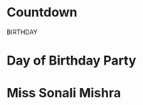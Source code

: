 # Countdown
BIRTHDAY
<!DOCTYPE html>
<html lang="en">
<head>
    <meta charset="UTF-8">
    <meta http-equiv="X-UA-Compatible" content="IE=edge">
    <meta name="viewport" content="width=device-width, initial-scale=1.0">
    <title>CountDown</title>
    <link rel="stylesheet" href="style.css">
    <script src="java.js" defer></script>
</head>
<body>
    <div class="container">
        <h1>Day of Birthday Party</h1>
        <div id="line"></div>
        <p id="timer"></p>
        <h1>Miss Sonali Mishra</h1>
    </div>
</body>
</html>

